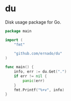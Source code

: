 # du

Disk usage package for Go.

```go
package main

import (
    "fmt"
	
    "github.com/ernado/du"
)

func main() {
	info, err := du.Get(".")
	if err != nil {
        panic(err)
    }
	fmt.Printf("%+v", info)
}
```